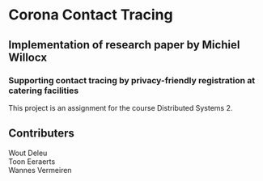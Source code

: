 # Corona Contact Tracing
## Implementation of research paper by Michiel Willocx
### Supporting contact tracing by privacy-friendly registration at catering facilities

This project is an assignment for the course Distributed Systems 2.

## Contributers
Wout Deleu <br />
Toon Eeraerts <br />
Wannes Vermeiren <br />
